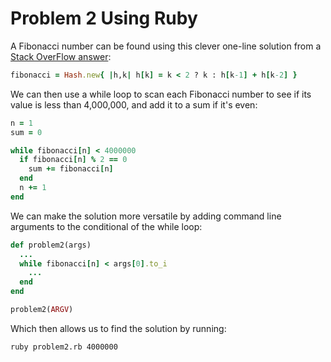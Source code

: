 # Problem 2 Using Ruby 

A Fibonacci number can be found using this clever one-line solution from a 
[Stack OverFlow answer](http://stackoverflow.com/questions/6418524/fibonacci-one-liner): 

````ruby
fibonacci = Hash.new{ |h,k| h[k] = k < 2 ? k : h[k-1] + h[k-2] }
````
    
We can then use a while loop to scan each Fibonacci number to see if its value 
is less than 4,000,000, and add it to a sum if it's even: 

````ruby
n = 1 
sum = 0 

while fibonacci[n] < 4000000
  if fibonacci[n] % 2 == 0
    sum += fibonacci[n]
  end 
  n += 1
end
````
    
We can make the solution more versatile by adding command line arguments to 
the conditional of the while loop:  

````ruby
def problem2(args)
  ...
  while fibonacci[n] < args[0].to_i 
    ... 
  end
end

problem2(ARGV)
````
   
Which then allows us to find the solution by running: 

````shell
ruby problem2.rb 4000000
````
